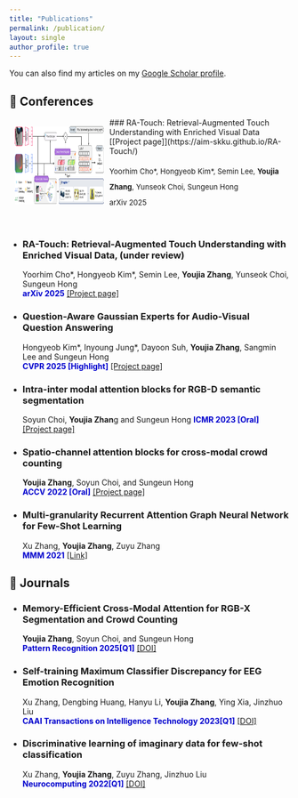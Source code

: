 ```yaml
---
title: "Publications"
permalink: /publication/
layout: single
author_profile: true
---
```



You can also find my articles on my [Google Scholar profile](https://scholar.google.com/citations?hl=zh-CN&user=y3ypGaIAAAAJ&view_op).

## 📝 Conferences 
<img style="float: left; margin:15px 10px" src="/images/papers/RA-Touch.png" width="160" height="140">
### RA-Touch: Retrieval-Augmented Touch Understanding with Enriched Visual Data [[Project page]](https://aim-skku.github.io/RA-Touch/)
<p style="line-height:2.0">
<font size="2">
Yoorhim Cho*, Hongyeob Kim*, Semin Lee, <strong>Youjia Zhang</strong>, Yunseok Choi, Sungeun Hong<br />
arXiv 2025<br />
<br>
</font>
</p>

  - ### RA-Touch: Retrieval-Augmented Touch Understanding with Enriched Visual Data, (under review)
    Yoorhim Cho*, Hongyeob Kim*, Semin Lee, **Youjia Zhang**, Yunseok Choi, Sungeun Hong  
   <span style="color:MediumBlue">**arXiv 2025**</span>  [[Project page]](https://aim-skku.github.io/RA-Touch/)
  - ### Question-Aware Gaussian Experts for Audio-Visual Question Answering
    Hongyeob Kim*, Inyoung Jung*, Dayoon Suh, **Youjia Zhang**, Sangmin Lee and Sungeun Hong   
   <span style="color:MediumBlue">**CVPR 2025 [Highlight]**</span>  [[Project page]](https://aim-skku.github.io/QA-TIGER/)
  - ### Intra-inter modal attention blocks for RGB-D semantic segmentation
    Soyun Choi, **Youjia Zhan**g and Sungeun Hong
   <span style="color:MediumBlue">**ICMR 2023 [Oral]**</span>  [[Project page]](https://aim.skku.edu/publication/international-conference/ima_icmr23)
  - ### Spatio-channel attention blocks for cross-modal crowd counting
    **Youjia Zhang**, Soyun Choi, and Sungeun Hong   
   <span style="color:MediumBlue">**ACCV 2022 [Oral]**</span> [[Project page]](https://aim.skku.edu/publication/international-conference/csca_accv22)
  - ### Multi-granularity Recurrent Attention Graph Neural Network for Few-Shot Learning  
    Xu Zhang, **Youjia Zhang**, Zuyu Zhang  
   <span style="color:MediumBlue">**MMM 2021**</span> [[Link]](https://doi.org/10.1007/978-3-030-67835-7_13)

## 📘 Journals
  - ### Memory-Efficient Cross-Modal Attention for RGB-X Segmentation and Crowd Counting
    **Youjia Zhang**, Soyun Choi, and Sungeun Hong   
   <span style="color:MediumBlue">**Pattern Recognition 2025[Q1]**</span>  [[DOI]](https://aim.skku.edu/publication/international-journal)
  - ### Self-training Maximum Classifier Discrepancy for EEG Emotion Recognition  
    Xu Zhang, Dengbing Huang, Hanyu Li, **Youjia Zhang**, Ying Xia, Jinzhuo Liu  
    <span style="color:MediumBlue">**CAAI Transactions on Intelligence Technology 2023[Q1]**</span>  [[DOI]](https://doi.org/10.1049/cit2.12174)
  - ### Discriminative learning of imaginary data for few-shot classification  
    Xu Zhang, **Youjia Zhang**, Zuyu Zhang, Jinzhuo Liu  
    <span style="color:MediumBlue">**Neurocomputing 2022[Q1]**</span>  [[DOI]](https://doi.org/10.1016/j.neucom.2021.09.070)


